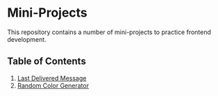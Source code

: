 # Mini-Projects
This repository contains a number of mini-projects to practice frontend development.

## Table of Contents
1. [Last Delivered Message](https://github.com/Agnik7/Mini-Projects/tree/main/Last%20Delivered%20Message)
2. [Random Color Generator](https://github.com/Agnik7/Mini-Projects/tree/main/Random%20Color%20Generator)
